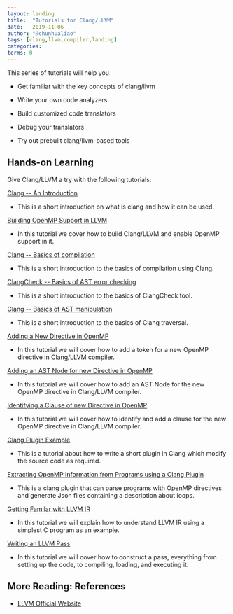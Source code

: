 ```yaml
---
layout: landing
title:  "Tutorials for Clang/LLVM"
date:   2019-11-06
author: "@chunhualiao"
tags: [clang,llvm,compiler,landing]
categories:
terms: 0
---
```

This series of tutorials will help you
  
  * Get familiar with the key concepts of clang/llvm

  * Write your own code analyzers

  * Build customized code translators

  * Debug your translators
  
  * Try out prebuilt clang/llvm-based tools

## Hands-on Learning
Give Clang/LLVM a try with the following tutorials:

[Clang -- An Introduction](/clang-intro) 
  * This is a short introduction on what is clang and how it can be used.

[Building OpenMP Support in LLVM](/llvm-openmp-build)
  * In this tutorial we cover how to build Clang/LLVM and enable OpenMP support in it.

[Clang -- Basics of compilation](/clang-basics)
  * This is a short introduction to the basics of compilation using Clang.

[ClangCheck -- Basics of AST error checking](/clang-check)
  * This is a short introduction to the basics of ClangCheck tool. 

[Clang -- Basics of AST manipulation](/clang-AST-basics)
  * This is a short introduction to the basics of Clang traversal.

[Adding a New Directive in OpenMP](/clang-new-directive)
  * In this tutorial we will cover how to add a token for a new OpenMP directive in Clang/LLVM compiler.

[Adding an AST Node for new Directive in OpenMP](/clang-ast-node)
  * In this tutorial we will cover how to add an AST Node for the new OpenMP directive in Clang/LLVM compiler.

[Identifying a Clause of new Directive in OpenMP](/clang-clause) 
  * In this tutorial we will cover how to identify and add a clause for the new OpenMP directive in Clang/LLVM compiler.

[Clang Plugin Example](/clang-plugin)
  * This is a tutorial about how to write a short plugin in Clang which modify the source code as required.

[Extracting OpenMP Information from Programs using a Clang Plugin](/openmp-extractor)
  * This is a clang plugin that can parse programs with OpenMP directives and generate Json files containing a description about loops.

[Getting Familar with LLVM IR](/llvm-ir)
  *  In this tutorial we will explain how to understand LLVM IR using a simplest C program as an example.

[Writing an LLVM Pass](/llvm-pass)
  *  In this tutorial we will cover how to construct a pass, everything from setting up the code, to compiling, loading, and executing it.

## More Reading: References
  * [LLVM Official Website](https://www.llvm.org/)
